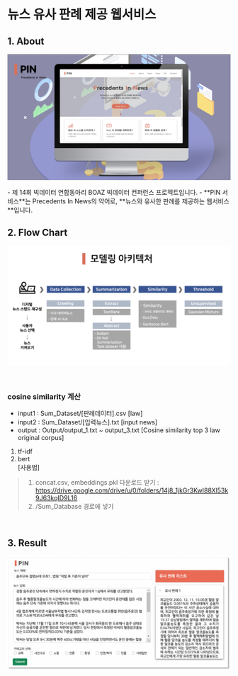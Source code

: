 # 뉴스 유사 판례 제공 웹서비스
## 1. About

<p align="center"><img src="https://github.com/bominkm/Similarity/blob/master/PIN.png?raw=true"></p>
- 제 14회 빅데이터 연합동아리 BOAZ 빅데이터 컨퍼런스 프로젝트입니다.
- **PIN 서비스**는 Precedents In News의 약어로, **뉴스와 유사한 판례를 제공하는 웹서비스**입니다.

<br>

## 2. Flow Chart
<p align="center"><img src="https://github.com/bominkm/Similarity/blob/master/Flow Chart.png?raw=true"></p>

<br>

### cosine similarity 계산

* input1 : Sum_Dataset/[판례데이터].csv [law]
* input2 : Sum_Dataset/[입력뉴스].txt [input news]
* output : Output/output_1.txt ~ output_3.txt [Cosine similarity top 3 law original corpus]

1. tf-idf
2. bert    
  [사용법]   
  > 1. concat.csv, embeddings.pkl 다운로드 받기 : https://drive.google.com/drive/u/0/folders/14j8_1jkGr3KwI88Xl53k9J63kqID9L16
  > 2. /Sum_Database 경로에 넣기

<br>

## 3. Result
<p align="center"><img src="https://github.com/bominkm/Similarity/blob/master/Result.png?raw=true"></p>

<br>
